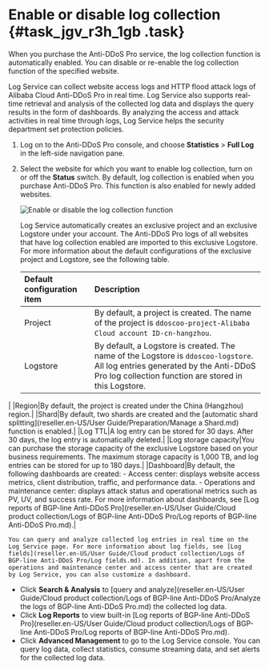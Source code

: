 # Enable or disable log collection {#task_jgv_r3h_1gb .task}

When you purchase the Anti-DDoS Pro service, the log collection function is automatically enabled. You can disable or re-enable the log collection function of the specified website.

Log Service can collect website access logs and HTTP flood attack logs of Alibaba Cloud Anti-DDoS Pro in real time. Log Service also supports real-time retrieval and analysis of the collected log data and displays the query results in the form of dashboards. By analyzing the access and attack activities in real time through logs, Log Service helps the security department set protection policies.

1.  Log on to the Anti-DDoS Pro console, and choose **Statistics** \> **Full Log** in the left-side navigation pane.
2.  Select the website for which you want to enable log collection, turn on or off the **Status** switch. By default, log collection is enabled when you purchase Anti-DDoS Pro. This function is also enabled for newly added websites.

    ![](images/33763_en-US.png "Enable or disable the log collection function")

    Log Service automatically creates an exclusive project and an exclusive Logstore under your account. The Anti-DDoS Pro logs of all websites that have log collection enabled are imported to this exclusive Logstore. For more information about the default configurations of the exclusive project and Logstore, see the following table.

    |Default configuration item|Description|
    |:-------------------------|:----------|
    |Project|By default, a project is created. The name of the project is `ddoscoo-project-Alibaba Cloud account ID-cn-hangzhou`.|
    |Logstore|By default, a Logstore is created. The name of the Logstore is `ddoscoo-logstore`. All log entries generated by the Anti-DDoS Pro log collection function are stored in this Logstore.

 |
    |Region|By default, the project is created under the China \(Hangzhou\) region.|
    |Shard|By default, two shards are created and the [automatic shard splitting](reseller.en-US/User Guide/Preparation/Manage a Shard.md) function is enabled.|
    |Log TTL|A log entry can be stored for 30 days. After 30 days, the log entry is automatically deleted.|
    |Log storage capacity|You can purchase the storage capacity of the exclusive Logstore based on your business requirements. The maximum storage capacity is 1,000 TB, and log entries can be stored for up to 180 days.|
    |Dashboard|By default, the following dashboards are created:     -   Access center: displays website access metrics, client distribution, traffic, and performance data.
    -   Operations and maintenance center: displays attack status and operational metrics such as PV, UV, and success rate.
 For more information about dashboards, see [Log reports of BGP-line Anti-DDoS Pro](reseller.en-US/User Guide/Cloud product collection/Logs of BGP-line Anti-DDoS Pro/Log reports of BGP-line Anti-DDoS Pro.md).|

    You can query and analyze collected log entries in real time on the Log Service page. For more information about log fields, see [Log fields](reseller.en-US/User Guide/Cloud product collection/Logs of BGP-line Anti-DDoS Pro/Log fields.md). In addition, apart from the operations and maintenance center and access center that are created by Log Service, you can also customize a dashboard.


-   Click **Search & Analysis** to [query and analyze](reseller.en-US/User Guide/Cloud product collection/Logs of BGP-line Anti-DDoS Pro/Analyze the logs of BGP-line Anti-DDoS Pro.md) the collected log data.
-   Click **Log Reports** to view built-in [Log reports of BGP-line Anti-DDoS Pro](reseller.en-US/User Guide/Cloud product collection/Logs of BGP-line Anti-DDoS Pro/Log reports of BGP-line Anti-DDoS Pro.md).
-   Click **Advanced Management** to go to the Log Service console. You can query log data, collect statistics, consume streaming data, and set alerts for the collected log data.

